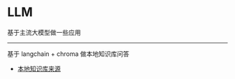 # LLM

基于主流大模型做一些应用

---

基于 langchain + chroma 做本地知识库问答      

- [本地知识库来源](https://github.com/yyhchen/Notes/tree/main/NLP%20review)